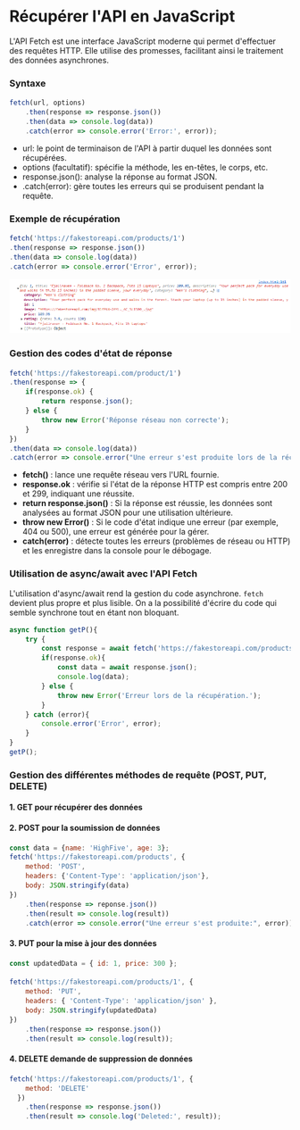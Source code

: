 # Récupérer l'API en JavaScript
L'API Fetch est une interface JavaScript moderne qui permet d'effectuer des requêtes HTTP. Elle utilise des promesses, facilitant ainsi le traitement des données asynchrones.

### Syntaxe 

```js
fetch(url, options)
    .then(response => response.json())
    .then(data => console.log(data))
    .catch(error => console.error('Error:', error));
```

* url: le point de terminaison de l'API à partir duquel les données sont récupérées.
* options (facultatif): spécifie la méthode, les en-têtes, le corps, etc.
* response.json(): analyse la réponse au format JSON.
* .catch(error): gère toutes les erreurs qui se produisent pendant la requête.

### Exemple de récupération

```js
fetch('https://fakestoreapi.com/products/1')
.then(response => response.json())
.then(data => console.log(data))
.catch(error => console.error('Error', error));
```

<img src="./assets/retour_fetch.PNG" with="50%" />

### Gestion des codes d'état de réponse

```js
fetch('https://fakestoreapi.com/product/1')
.then(response => {
    if(response.ok) {
        return response.json();
    } else {
        throw new Error('Réponse réseau non correcte');
    }
})
.then(data => console.log(data))
.catch(error => console.error("Une erreur s'est produite lors de la récupération de données :", error));
```

* **fetch()** : lance une requête réseau vers l'URL fournie.
* **response.ok** : vérifie si l'état de la réponse HTTP est compris entre 200 et 299, indiquant une réussite.
* **return response.json()** : Si la réponse est réussie, les données sont analysées au format JSON pour une utilisation ultérieure.
* **throw new Error()** : Si le code d'état indique une erreur (par exemple, 404 ou 500), une erreur est générée pour la gérer.
* **catch(error)** : détecte toutes les erreurs (problèmes de réseau ou HTTP) et les enregistre dans la console pour le débogage.

### Utilisation de async/await avec l'API Fetch
L'utilisation d'async/await rend la gestion du code asynchrone. `fetch` devient plus propre et plus lisible. On a la possibilité d'écrire du code qui semble synchrone tout en étant non bloquant.

```js
async function getP(){
    try {
        const response = await fetch('https://fakestoreapi.com/products');
        if(response.ok){
            const data = await response.json();
            console.log(data);
        } else {
            throw new Error('Erreur lors de la récupération.');
        }
    } catch (error){
        console.error('Error', error);
    }
}
getP();
```

### Gestion des différentes méthodes de requête (POST, PUT, DELETE)

#### 1.  GET pour récupérer des données

#### 2.  POST pour la soumission de données

```js
const data = {name: 'HighFive', age: 3};
fetch('https://fakestoreapi.com/products', {
    method: 'POST',
    headers: {'Content-Type': 'application/json'},
    body: JSON.stringify(data)
})
    .then(response => reponse.json())
    .then(result => console.log(result))
    .catch(error => console.error("Une erreur s'est produite:", error))
```

#### 3.  PUT pour la mise à jour des données

```js
const updatedData = { id: 1, price: 300 };

fetch('https://fakestoreapi.com/products/1', {
    method: 'PUT',
    headers: { 'Content-Type': 'application/json' },
    body: JSON.stringify(updatedData)
})
    .then(response => response.json())
    .then(result => console.log(result));

```

#### 4.  DELETE demande de suppression de données

```js
fetch('https://fakestoreapi.com/products/1', {
    method: 'DELETE'
  })
    .then(response => response.json())
    .then(result => console.log('Deleted:', result));
  


```
